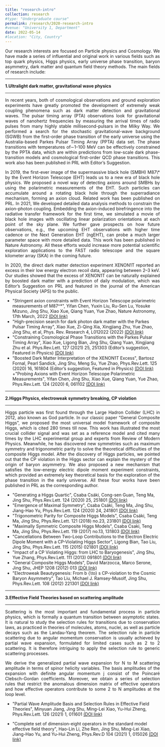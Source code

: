 ```yaml
---
title: "research-intro"
collection: research
#type: "Undergraduate course"
permalink: /research/2020-research-intro
#venue: "University 1, Department"
date: 2022-05-14
#location: "City, Country"
---
```


<p align="justify">Our research interests are focused on Particle physics and Cosmology. We have made a series of influential and original work in various fields such as top quark physics, Higgs physics, early universe phase transition, baryon asymmetry, dark matter and quantum field theory methods. The main fields of research include:</p>

- - -	

**1.Ultralight dark matter, gravitational wave physics**

- - -

<p align="justify">In recent years, both of cosmological observations and ground exploration experiments have greatly promoted the development of extremely weak coupling phenomena such as dark matter detection and gravitational waves. The pulsar timing array (PTA) observations look for gravitational waves of nanohertz frequencies by measuring the arrival times of radio pulses from many highly stable millisecond-pulsars in the Milky Way. We performed a search for the stochastic gravitational-wave background (SGWB) from the first-order phase transition of the early universe using the Australia-based Parkes Pulsar Timing Array (PPTA) data set. The phase transitions with temperatures of∼1–100 MeV can be effectively constrained by the PPTA data, which are within predictions from low-scale dark phase-transition models and cosmological first-order QCD phase transitions. This work also has been published in PRL with Editor’s Suggestion.</p>

<p align="justify">In 2019, the first-ever image of the supermassive black hole (SMBH) M87\* by the Event Horizon Telescope (EHT) leads us to a new era of black hole physics. We proposed a novel way of detecting axions around SMBHs by using the polarimetric measurements of the EHT. Such particles can accumulate around a rotating black hole through the superradiance mechanism, forming an axion cloud. Related work has been published on PRL. In 2021, We developed detailed data analysis methods to constrain the axion-photon coupling. Embedding the axion-induced birefringence into the radiative transfer framework for the first time, we simulated a movie of black hole images with oscillating linear polarization orientations at each point of the sky plane. We further gave prospects on how future observations, e.g., the upcoming EHT observations with higher time cadence or the Next Generation EHT (ngEHT), can probe a much larger parameter space with more detailed data. This work has been published in Nature Astronomy.  All these efforts would increase more potential scientific exploration applications to the FAST radio telescope and the square kilometer array (SKA) in the coming future.</p>

<p align="justify">In 2020, the direct dark matter detection experiment XENON1T reported an excess in their low energy electron recoil data, appearing between 2–3 keV. Our studies showed that the excess of XENON1T can be naturally explained by boosted dark matter with a prediction of daily modulation, which was Editor’s Suggestion on PRL and featured in the journal of the American Physical Society (APS) to the public.</p>

+ "Stringent axion constraints with Event Horizon Telescope polarimetric measurements of M87^\*", Yifan Chen, Yuxin Liu, Ru-Sen Lu, Yosuke Mizuno, Jing Shu, Xiao Xue, Qiang Yuan, Yue Zhao, Nature Astronomy, 17th March, 2022 [(DOI link)](https://www.nature.com/articles/s41550-022-01620-3")  
+ "High-precision search for dark photon dark matter with the Parkes Pulsar Timing Array", Xiao Xue, Zi-Qing Xia, Xingjiang Zhu, Yue Zhao, Jing Shu, et al, Phys. Rev. Research 4, L012022 (2022) [(DOI link)](https://journals.aps.org/prresearch/abstract/10.1103/PhysRevResearch.4.L012022)
+ "Constraining Cosmological Phase Transitions with the Parkes Pulsar Timing Array", Xiao Xue, Ligong Bian, Jing Shu, Qiang Yuan, Xingjiang Zhu et al. Phys.Rev.Lett. 127 (2021) 25, 251303 (Editor’s suggestion, Featured in Physics) [(DOI link)](https://journals.aps.org/prl/abstract/10.1103/PhysRevLett.127.251303)
+ "Boosted Dark Matter Interpretation of the XENON1T Excess", Bartosz Fornal, Pearl Sandick, Jing Shu, Meng Su, Yue Zhao, Phys.Rev.Lett. 125 (2020) 16, 161804 (Editor’s suggestion, Featured in Physics) [(DOI link)](https://journals.aps.org/prl/abstract/10.1103/PhysRevLett.125.161804)
+"Probing Axions with Event Horizon Telescope Polarimetric Measurements", Yifan Chen, Jing Shu, Xiao Xue, Qiang Yuan, Yue Zhao, Phys.Rev.Lett. 124 (2020) 6, 061102 [(DOI link)](https://journals.aps.org/prl/abstract/10.1103/PhysRevLett.124.061102)

- - -

**2.Higgs Physics, electroweak symmetry breaking, CP violation**

- - -

<p align="justify">Higgs particle was first found through the Large Hadron Collider (LHC) in 2012, also known as God particle. In our classic paper “General Composite Higgs”, we proposed the most universal model framework of composite Higgs, which is cited 280 times till now. This work has illustrated the most crucial collider signal and was set as a reference model and cited many times by the LHC experimental group and experts from Review of Modern Physics. Meanwhile, he has discovered new symmetries such as maximum symmetry and trigonometric parity to solve the theoretical difficulties of the composite Higgs model. After the discovery of Higgs particles, we pointed out that the CP violation in the Higgs sector can explain the mystery of the origin of baryon asymmetry. We also proposed a new mechanism that satisfies the low-energy electric dipole moment experiment constraints, which provided an extremely key theoretical basis for the exploration of the phase transition in the early universe. All these four works have been published in PRL as the corresponding author.</p>

+ "Generating a Higgs Quartic", Csaba Csáki, Cong-sen Guan, Teng Ma, Jing Shu, Phys.Rev.Lett.  124 (2020) 25, 251801 [(DOI link)](https://journals.aps.org/prl/abstract/10.1103/PhysRevLett.124.251801)
+ "Emergence of Maximal Symmetry", Csaba Csáki, Teng Ma, Jing Shu, Jiang-Hao Yu, Phys.Rev.Lett. 124 (2020) 24, 241801 [(DOI link)](https://journals.aps.org/prl/abstract/10.1103/PhysRevLett.124.241801)
+ "Trigonometric Parity for Composite Higgs Models", Csaba Csáki, Teng Ma, Jing Shu, Phys.Rev.Lett. 121 (2018) no.23, 231801 [(DOI link)](https://journals.aps.org/prl/abstract/10.1103/PhysRevLett.121.231801)
+ "Maximally Symmetric Composite Higgs Models", Csaba Csaki, Teng Ma, Jing Shu, Phys.Rev.Lett. 119 (2017) no.13, 131803 [(DOI link)](https://journals.aps.org/prl/abstract/10.1103/PhysRevLett.119.131803)
+ "Cancellations Between Two-Loop Contributions to the Electron Electric Dipole Moment with a CP-Violating Higgs Sector", Ligong Bian, Tao Liu, Jing Shu, Phys.Rev.Lett. 115 (2015) 021801 [(DOI link)](https://journals.aps.org/prl/abstract/10.1103/PhysRevLett.115.021801)
+ "Impact of a CP Violating Higgs: from LHC to Baryogenesis", Jing Shu, Yue Zhang, Phys.Rev.Lett. 111 (2013) 091801 [(DOI link)](https://journals.aps.org/prl/abstract/10.1103/PhysRevLett.111.091801)
+ "General Composite Higgs Models", David Marzocca, Marco Serone, Jing Shu, JHEP 1208 (2012) 013 [(DOI link)](https://link.springer.com/article/10.1007/JHEP08(2012)013)
+ "Electroweak Beautygenesis: From b {\to} s CP-violation to the Cosmic Baryon Asymmetry", Tao Liu, Michael J. Ramsey-Musolf, Jing Shu, Phys.Rev.Lett. 108 (2012) 221301 [(DOI link)](https://journals.aps.org/prl/abstract/10.1103/PhysRevLett.108.221301)

- - -
		
**3.Effective Field Theories based on scattering amplitude**

- - -
		
<p align="justify">Scattering is the most important and fundamental process in particle physics, which is formally a quantum transition between asymptotic states. It is natural to study the selection rules for transitions due to conservation laws, as practiced in theories of molecules, atoms, nuclei, as well as particle decays such as the Landau-Yang theorem. The selection rule in particle scattering due to angular momentum conservation is usually achieved by partial wave expansion, formulated for limited cases such as 2 to 2 scattering. It is therefore intriguing to apply the selection rule to generic scattering processes.</p>

<p align="justify">We derive the generalized partial wave expansion for N to M scattering amplitude in terms of spinor helicity variables. The basis amplitudes of the expansion with definite angular momentum j consist of the Poincaré Clebsch-Gordan coefficients. Moreover, we obtain a series of selection rules that restrict the anomalous dimension matrix of effective operators and how effective operators contribute to some  2 to N amplitudes at the loop level.</p>
			
+ "Partial Wave Amplitude Basis and Selection Rules in Effective Field Theories", Minyuan Jiang, Jing Shu, Ming-Lei Xiao, Yu-Hui Zheng, Phys.Rev.Lett. 126 (2021) 1, 011601 [(DOI link)](https://journals.aps.org/prl/abstract/10.1103/PhysRevLett.126.011601)

+ "Complete set of dimension-eight operators in the standard model effective field theory", Hao-Lin Li, Zhe Ren, Jing Shu, Ming-Lei Xiao, Jiang-Hao Yu, and Yu-Hui Zheng, Phys.Rev.D 104 (2021) 1, 015026 [(DOI link)](https://journals.aps.org/prd/abstract/10.1103/PhysRevD.104.015026)
			